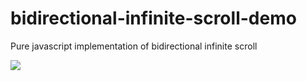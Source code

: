 # bidirectional-infinite-scroll-demo
Pure javascript implementation of bidirectional infinite scroll

<img src="https://raw.githubusercontent.com/kmsheng/bidirectional-infinite-scroll-demo/master/files/bidirectional-infinite-scroll-demo.gif" />
